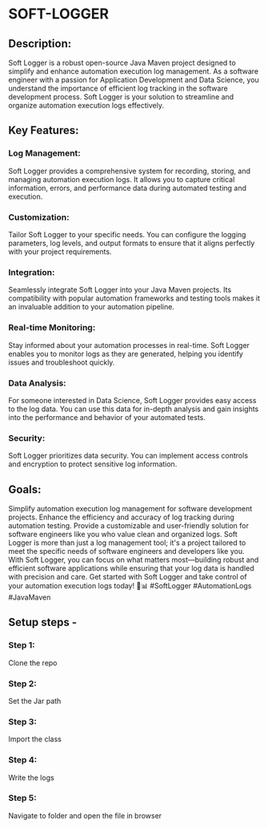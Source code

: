 # SOFT-LOGGER

## Description:
<p>Soft Logger is a robust open-source Java Maven project designed to simplify and enhance automation execution log management. As a software engineer with a passion for Application Development and Data Science, you understand the importance of efficient log tracking in the software development process. Soft Logger is your solution to streamline and organize automation execution logs effectively.</p>

## Key Features:

### Log Management: 
<p> Soft Logger provides a comprehensive system for recording, storing, and managing automation execution logs. It allows you to capture critical information, errors, and performance data during automated testing and execution.</p>

### Customization:
<p> Tailor Soft Logger to your specific needs. You can configure the logging parameters, log levels, and output formats to ensure that it aligns perfectly with your project requirements.</p>

### Integration:
<p> Seamlessly integrate Soft Logger into your Java Maven projects. Its compatibility with popular automation frameworks and testing tools makes it an invaluable addition to your automation pipeline.</p>

### Real-time Monitoring:
<p> Stay informed about your automation processes in real-time. Soft Logger enables you to monitor logs as they are generated, helping you identify issues and troubleshoot quickly.</p>

### Data Analysis:
<p> For someone interested in Data Science, Soft Logger provides easy access to the log data. You can use this data for in-depth analysis and gain insights into the performance and behavior of your automated tests.</p>

### Security:
<p> Soft Logger prioritizes data security. You can implement access controls and encryption to protect sensitive log information.</p>

## Goals:

<p>Simplify automation execution log management for software development projects.
Enhance the efficiency and accuracy of log tracking during automation testing.
Provide a customizable and user-friendly solution for software engineers like you who value clean and organized logs.
Soft Logger is more than just a log management tool; it's a project tailored to meet the specific needs of software engineers and developers like you. With Soft Logger, you can focus on what matters most—building robust and efficient software applications while ensuring that your log data is handled with precision and care. Get started with Soft Logger and take control of your automation execution logs today! 🔧📊 #SoftLogger #AutomationLogs #JavaMaven</p>

## Setup steps - 
### Step 1:
Clone the repo
### Step 2:
Set the Jar path
### Step 3:
Import the class
### Step 4:
Write the logs
### Step 5:
Navigate to folder and open the file in browser

